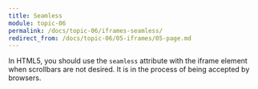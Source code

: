 ```yaml
---
title: Seamless
module: topic-06
permalink: /docs/topic-06/iframes-seamless/
redirect_from: /docs/topic-06/05-iframes/05-page.md
---
```


<div class="divider-heading"></div>

In HTML5, you should use the `seamless` attribute with the iframe element when scrollbars are not desired. It is in the process of being accepted by browsers.
